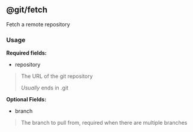 ## @git/fetch

Fetch a remote repository

### Usage

**Required fields:**

- repository 
> The URL of the git repository
>
> *Usually* ends in .git

**Optional Fields:**

- branch
> The branch to pull from, required when there are multiple branches